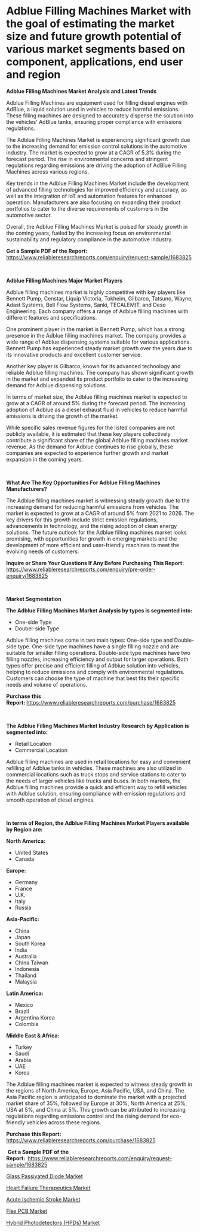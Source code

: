 <p><h1>Adblue Filling Machines Market with the goal of estimating the market size and future growth potential of various market segments based on component, applications, end user and region</h1></p><p><strong>Adblue Filling Machines Market Analysis and Latest Trends</strong></p>
<p><p>Adblue Filling Machines are equipment used for filling diesel engines with AdBlue, a liquid solution used in vehicles to reduce harmful emissions. These filling machines are designed to accurately dispense the solution into the vehicles' AdBlue tanks, ensuring proper compliance with emissions regulations.</p><p>The Adblue Filling Machines Market is experiencing significant growth due to the increasing demand for emission control solutions in the automotive industry. The market is expected to grow at a CAGR of 5.3% during the forecast period. The rise in environmental concerns and stringent regulations regarding emissions are driving the adoption of AdBlue Filling Machines across various regions.</p><p>Key trends in the Adblue Filling Machines Market include the development of advanced filling technologies for improved efficiency and accuracy, as well as the integration of IoT and automation features for enhanced operation. Manufacturers are also focusing on expanding their product portfolios to cater to the diverse requirements of customers in the automotive sector.</p><p>Overall, the Adblue Filling Machines Market is poised for steady growth in the coming years, fueled by the increasing focus on environmental sustainability and regulatory compliance in the automotive industry.</p></p>
<p><strong>Get a Sample PDF of the Report:&nbsp;</strong> <a href="https://www.reliableresearchreports.com/enquiry/request-sample/1683825">https://www.reliableresearchreports.com/enquiry/request-sample/1683825</a></p>
<p>&nbsp;</p>
<p><strong>Adblue Filling Machines Major Market Players</strong></p>
<p><p>Adblue filling machines market is highly competitive with key players like Bennett Pump, Censtar, Liquip Victoria, Tokheim, Gilbarco, Tatsuno, Wayne, Adast Systems, Bell Flow Systems, Sanki, TECALEMIT, and Deso Engineering. Each company offers a range of Adblue filling machines with different features and specifications.</p><p>One prominent player in the market is Bennett Pump, which has a strong presence in the Adblue filling machines market. The company provides a wide range of Adblue dispensing systems suitable for various applications. Bennett Pump has experienced steady market growth over the years due to its innovative products and excellent customer service.</p><p>Another key player is Gilbarco, known for its advanced technology and reliable Adblue filling machines. The company has shown significant growth in the market and expanded its product portfolio to cater to the increasing demand for Adblue dispensing solutions.</p><p>In terms of market size, the Adblue filling machines market is expected to grow at a CAGR of around 5% during the forecast period. The increasing adoption of Adblue as a diesel exhaust fluid in vehicles to reduce harmful emissions is driving the growth of the market.</p><p>While specific sales revenue figures for the listed companies are not publicly available, it is estimated that these key players collectively contribute a significant share of the global Adblue filling machines market revenue. As the demand for Adblue continues to rise globally, these companies are expected to experience further growth and market expansion in the coming years.</p></p>
<p>&nbsp;</p>
<p><strong>What Are The Key Opportunities For Adblue Filling Machines Manufacturers?</strong></p>
<p><p>The Adblue filling machines market is witnessing steady growth due to the increasing demand for reducing harmful emissions from vehicles. The market is expected to grow at a CAGR of around 5% from 2021 to 2026. The key drivers for this growth include strict emission regulations, advancements in technology, and the rising adoption of clean energy solutions. The future outlook for the Adblue filling machines market looks promising, with opportunities for growth in emerging markets and the development of more efficient and user-friendly machines to meet the evolving needs of customers.</p></p>
<p><strong>Inquire or Share Your Questions If Any Before Purchasing This Report:</strong> <a href="https://www.reliableresearchreports.com/enquiry/pre-order-enquiry/1683825">https://www.reliableresearchreports.com/enquiry/pre-order-enquiry/1683825</a></p>
<p>&nbsp;</p>
<p><strong>Market Segmentation</strong></p>
<p><strong>The Adblue Filling Machines Market Analysis by types is segmented into:</strong></p>
<p><ul><li>One-side Type</li><li>Doubel-side Type</li></ul></p>
<p><p>Adblue filling machines come in two main types: One-side type and Double-side type. One-side type machines have a single filling nozzle and are suitable for smaller filling operations. Double-side type machines have two filling nozzles, increasing efficiency and output for larger operations. Both types offer precise and efficient filling of Adblue solution into vehicles, helping to reduce emissions and comply with environmental regulations. Customers can choose the type of machine that best fits their specific needs and volume of operations.</p></p>
<p><strong>Purchase this Report:&nbsp;</strong><a href="https://www.reliableresearchreports.com/purchase/1683825">https://www.reliableresearchreports.com/purchase/1683825</a></p>
<p>&nbsp;</p>
<p><strong>The Adblue Filling Machines Market Industry Research by Application is segmented into:</strong></p>
<p><ul><li>Retail Location</li><li>Commercial Location</li></ul></p>
<p><p>Adblue filling machines are used in retail locations for easy and convenient refilling of Adblue tanks in vehicles. These machines are also utilized in commercial locations such as truck stops and service stations to cater to the needs of larger vehicles like trucks and buses. In both markets, the Adblue filling machines provide a quick and efficient way to refill vehicles with Adblue solution, ensuring compliance with emission regulations and smooth operation of diesel engines.</p></p>
<p>&nbsp;</p>
<p><strong>In terms of Region, the Adblue Filling Machines Market Players available by Region are:</strong></p>
<p>
    <p> <strong> North America: </strong>
        <ul>
            <li>United States</li>
            <li>Canada</li>
        </ul>
        </p> 
    <p> <strong> Europe: </strong>
        <ul>
            <li>Germany</li>
            <li>France</li>
            <li>U.K.</li>
            <li>Italy</li>
            <li>Russia</li>
        </ul>
        </p> 
    <p> <strong> Asia-Pacific: </strong>
        <ul>
            <li>China</li>
            <li>Japan</li>
            <li>South Korea</li>
            <li>India</li>
            <li>Australia</li>
            <li>China Taiwan</li>
            <li>Indonesia</li>
            <li>Thailand</li>
            <li>Malaysia</li>
        </ul>
        </p> 
    <p> <strong> Latin America: </strong>
        <ul>
            <li>Mexico</li>
            <li>Brazil</li>
            <li>Argentina Korea</li>
            <li>Colombia</li>
        </ul>
        </p> 
    <p> <strong> Middle East & Africa: </strong>
        <ul>
            <li>Turkey</li>
            <li>Saudi</li>
            <li>Arabia</li>
            <li>UAE</li>
            <li>Korea</li>
        </ul>
    </p>
    </p>
<p><p>The Adblue filling machines market is expected to witness steady growth in the regions of North America, Europe, Asia Pacific, USA, and China. The Asia Pacific region is anticipated to dominate the market with a projected market share of 35%, followed by Europe at 30%, North America at 25%, USA at 5%, and China at 5%. This growth can be attributed to increasing regulations regarding emissions control and the rising demand for eco-friendly vehicles across these regions.</p></p>
<p><strong>Purchase this Report: </strong><a href="https://www.reliableresearchreports.com/purchase/1683825">https://www.reliableresearchreports.com/purchase/1683825</a></p>
<p>&nbsp;<strong>Get a Sample PDF of the Report:&nbsp;&nbsp;</strong><a href="https://www.reliableresearchreports.com/enquiry/request-sample/1683825">https://www.reliableresearchreports.com/enquiry/request-sample/1683825</a></p>
<p><strong></strong></p>
<p><p><a href="https://medium.com/@darrensipes2023/decoding-glass-passivated-diode-market-metrics-market-share-trends-and-growth-patterns-5bd0607455ac">Glass Passivated Diode Market</a></p><p><a href="https://issuu.com/reportprime-2/docs/heart-failure-therapeutics-market-size-2030.pptx">Heart Failure Therapeutics Market</a></p><p><a href="https://issuu.com/reportprime-2/docs/acute-ischemic-stroke-market-size-2030.pptx">Acute Ischemic Stroke Market</a></p><p><a href="https://medium.com/@darrensipes2023/flex-pcb-market-analysis-and-sze-forecasted-for-period-from-2024-to-2031-1db2d4f46d57">Flex PCB Market</a></p><p><a href="https://github.com/redneck06/Market-Research-Report-List-2/blob/main/hybrid-photodetectors-hpds-market.md">Hybrid Photodetectors (HPDs) Market</a></p></p>